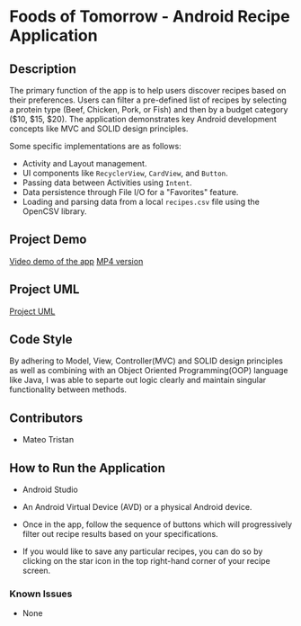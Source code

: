 # Foods of Tomorrow - Android Recipe Application

## Description
The primary function of the app is to help users discover recipes based on their preferences. Users can filter a pre-defined list of recipes by selecting a protein type (Beef, Chicken, Pork, or Fish) and then by a budget category ($10, $15, $20). The application demonstrates key Android development concepts like MVC and SOLID design principles.

Some specific implementations are as follows:
-   Activity and Layout management.
-   UI components like `RecyclerView`, `CardView`, and `Button`.
-   Passing data between Activities using `Intent`.
-   Data persistence through File I/O for a "Favorites" feature.
-   Loading and parsing data from a local `recipes.csv` file using the OpenCSV library.

## Project Demo
[Video demo of the app](https://drive.google.com/file/d/1iBq80pApmBos-8oJInfyYTc7FAVby6US/view?usp=drive_link)
[MP4 version](https://drive.google.com/file/d/1PspByLmfvwrE_HClZJuROP42d9NdD4Vr/view?usp=sharing)

## Project UML
[Project UML](https://drive.google.com/file/d/159Ukn2huO2m0W2DlCCjcSDAjEUZZ3Hal/view?usp=drive_link)

## Code Style
By adhering to Model, View, Controller(MVC) and SOLID design principles as well as combining with an Object Oriented Programming(OOP) language like Java, I was able to separte out logic clearly and maintain singular functionality between methods.

## Contributors

-  Mateo Tristan

## How to Run the Application

-   Android Studio 
-   An Android Virtual Device (AVD) or a physical Android device.

-   Once in the app, follow the sequence of buttons which will progressively filter out recipe results based on your specifications.
-   If you would like to save any particular recipes, you can do so by clicking on the star icon in the top right-hand corner of your recipe screen.

### Known Issues

- None
